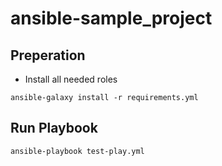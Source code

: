 # ansible-sample_project

## Preperation
* Install all needed roles
```
ansible-galaxy install -r requirements.yml
```

## Run Playbook
```
ansible-playbook test-play.yml
```
